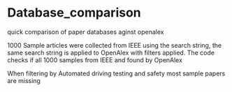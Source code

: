 # Database_comparison
quick comparison of paper databases aginst openalex

1000 Sample articles were collected from IEEE using the search string, the same search string is applied to OpenAlex with filters applied.
The code checks if all 1000 samples from IEEE and found by OpenAlex

When filtering by Automated driving testing and safety most sample papers are missing
